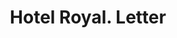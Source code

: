 ---
doi: 10.7916/D8378MNC
date_other: '1910'
date_other_textual: 1910-1919
form: correspondence
genre:
- Letters (correspondence)
name:
- Hotel Royal
object_in_context_url: https://biggert.cul.columbia.edu/items/view/ave_biggert_00135
subject_hierarchical_geographic:
- Des Moines, Iowa, United States
subject_name:
- Hotel Royal
title: Hotel Royal. Letter
sort_title: Hotel Royal. Letter
call_number: ave_biggert_00135
coordinates:
- 41.590833333333336,-93.62083333333332
pid: ave_biggert_00135
identifiers: ave_biggert_00135
thumbnail: https://derivativo-2.library.columbia.edu/iiif/2/ldpd:342929/full/!256,256/0/native.jpg
permalink: "/items/ave_biggert_00135/"
layout: iiif-image-page
---